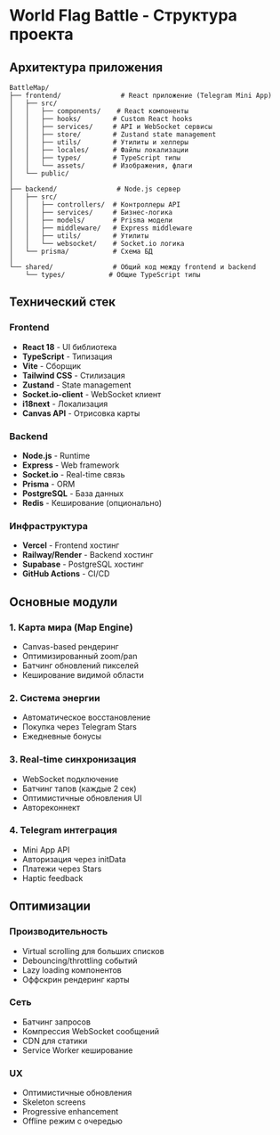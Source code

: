 # World Flag Battle - Структура проекта

## Архитектура приложения

```
BattleMap/
├── frontend/               # React приложение (Telegram Mini App)
│   ├── src/
│   │   ├── components/    # React компоненты
│   │   ├── hooks/        # Custom React hooks
│   │   ├── services/     # API и WebSocket сервисы
│   │   ├── store/        # Zustand state management
│   │   ├── utils/        # Утилиты и хелперы
│   │   ├── locales/      # Файлы локализации
│   │   ├── types/        # TypeScript типы
│   │   └── assets/       # Изображения, флаги
│   └── public/
│
├── backend/               # Node.js сервер
│   ├── src/
│   │   ├── controllers/  # Контроллеры API
│   │   ├── services/     # Бизнес-логика
│   │   ├── models/       # Prisma модели
│   │   ├── middleware/   # Express middleware
│   │   ├── utils/        # Утилиты
│   │   └── websocket/    # Socket.io логика
│   └── prisma/           # Схема БД
│
└── shared/               # Общий код между frontend и backend
    └── types/           # Общие TypeScript типы
```

## Технический стек

### Frontend
- **React 18** - UI библиотека
- **TypeScript** - Типизация
- **Vite** - Сборщик
- **Tailwind CSS** - Стилизация
- **Zustand** - State management
- **Socket.io-client** - WebSocket клиент
- **i18next** - Локализация
- **Canvas API** - Отрисовка карты

### Backend
- **Node.js** - Runtime
- **Express** - Web framework
- **Socket.io** - Real-time связь
- **Prisma** - ORM
- **PostgreSQL** - База данных
- **Redis** - Кеширование (опционально)

### Инфраструктура
- **Vercel** - Frontend хостинг
- **Railway/Render** - Backend хостинг
- **Supabase** - PostgreSQL хостинг
- **GitHub Actions** - CI/CD

## Основные модули

### 1. Карта мира (Map Engine)
- Canvas-based рендеринг
- Оптимизированный zoom/pan
- Батчинг обновлений пикселей
- Кеширование видимой области

### 2. Система энергии
- Автоматическое восстановление
- Покупка через Telegram Stars
- Ежедневные бонусы

### 3. Real-time синхронизация
- WebSocket подключение
- Батчинг тапов (каждые 2 сек)
- Оптимистичные обновления UI
- Автореконнект

### 4. Telegram интеграция
- Mini App API
- Авторизация через initData
- Платежи через Stars
- Haptic feedback

## Оптимизации

### Производительность
- Virtual scrolling для больших списков
- Debouncing/throttling событий
- Lazy loading компонентов
- Оффскрин рендеринг карты

### Сеть
- Батчинг запросов
- Компрессия WebSocket сообщений
- CDN для статики
- Service Worker кеширование

### UX
- Оптимистичные обновления
- Skeleton screens
- Progressive enhancement
- Offline режим с очередью